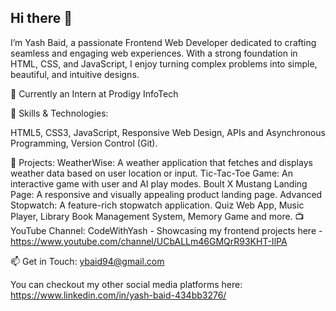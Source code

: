 ## Hi there 👋

I’m Yash Baid, a passionate Frontend Web Developer dedicated to crafting seamless and engaging web experiences. With a strong foundation in HTML, CSS, and JavaScript, I enjoy turning complex problems into simple, beautiful, and intuitive designs.

💼 Currently an Intern at Prodigy InfoTech

🔧 Skills & Technologies:

HTML5, CSS3, JavaScript,
Responsive Web Design,
APIs and Asynchronous Programming,
Version Control (Git).

🚀 Projects:
WeatherWise: A weather application that fetches and displays weather data based on user location or input.
Tic-Tac-Toe Game: An interactive game with user and AI play modes.
Boult X Mustang Landing Page: A responsive and visually appealing product landing page.
Advanced Stopwatch: A feature-rich stopwatch application.
Quiz Web App, Music Player, Library Book Management System, Memory Game and more.
📺 YouTube Channel: CodeWithYash - Showcasing my frontend projects here - https://www.youtube.com/channel/UCbALLm46GMQrR93KHT-IlPA

📫 Get in Touch: ybaid94@gmail.com

You can checkout my other social media platforms here: https://www.linkedin.com/in/yash-baid-434bb3276/
